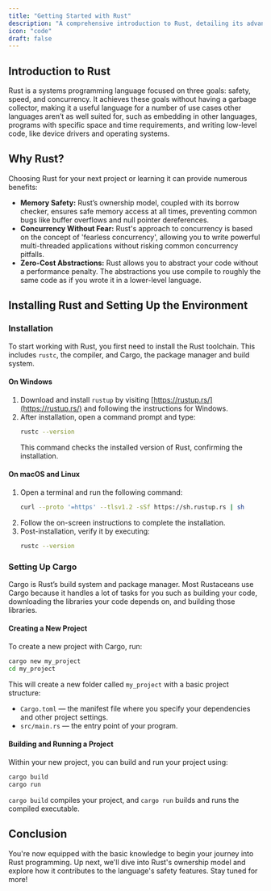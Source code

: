 ```yaml
---
title: "Getting Started with Rust"
description: "A comprehensive introduction to Rust, detailing its advantages, installation, and initial setup with Cargo, Rust’s build system and package manager."
icon: "code"
draft: false
---
```

## Introduction to Rust

Rust is a systems programming language focused on three goals: safety, speed, and concurrency. It achieves these goals without having a garbage collector, making it a useful language for a number of use cases other languages aren’t as well suited for, such as embedding in other languages, programs with specific space and time requirements, and writing low-level code, like device drivers and operating systems.

## Why Rust?

Choosing Rust for your next project or learning it can provide numerous benefits:

- **Memory Safety:** Rust’s ownership model, coupled with its borrow checker, ensures safe memory access at all times, preventing common bugs like buffer overflows and null pointer dereferences.
- **Concurrency Without Fear:** Rust's approach to concurrency is based on the concept of 'fearless concurrency', allowing you to write powerful multi-threaded applications without risking common concurrency pitfalls.
- **Zero-Cost Abstractions:** Rust allows you to abstract your code without a performance penalty. The abstractions you use compile to roughly the same code as if you wrote it in a lower-level language.

## Installing Rust and Setting Up the Environment

### Installation

To start working with Rust, you first need to install the Rust toolchain. This includes `rustc`, the compiler, and Cargo, the package manager and build system.

#### On Windows

1. Download and install `rustup` by visiting [https://rustup.rs/](https://rustup.rs/) and following the instructions for Windows.
2. After installation, open a command prompt and type:
   ```bash
   rustc --version
   ```
   This command checks the installed version of Rust, confirming the installation.

#### On macOS and Linux

1. Open a terminal and run the following command:
   ```bash
   curl --proto '=https' --tlsv1.2 -sSf https://sh.rustup.rs | sh
   ```
2. Follow the on-screen instructions to complete the installation.
3. Post-installation, verify it by executing:
   ```bash
   rustc --version
   ```

### Setting Up Cargo

Cargo is Rust’s build system and package manager. Most Rustaceans use Cargo because it handles a lot of tasks for you such as building your code, downloading the libraries your code depends on, and building those libraries.

#### Creating a New Project

To create a new project with Cargo, run:
```bash
cargo new my_project
cd my_project
```
This will create a new folder called `my_project` with a basic project structure:

- `Cargo.toml` — the manifest file where you specify your dependencies and other project settings.
- `src/main.rs` — the entry point of your program.

#### Building and Running a Project

Within your new project, you can build and run your project using:
```bash
cargo build
cargo run
```
`cargo build` compiles your project, and `cargo run` builds and runs the compiled executable.

## Conclusion

You're now equipped with the basic knowledge to begin your journey into Rust programming. Up next, we'll dive into Rust's ownership model and explore how it contributes to the language's safety features. Stay tuned for more!

